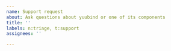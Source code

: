 ```yaml
---
name: Support request
about: Ask questions about yuubind or one of its components
title: ''
labels: n:triage, t:support
assignees: ''

---
```



